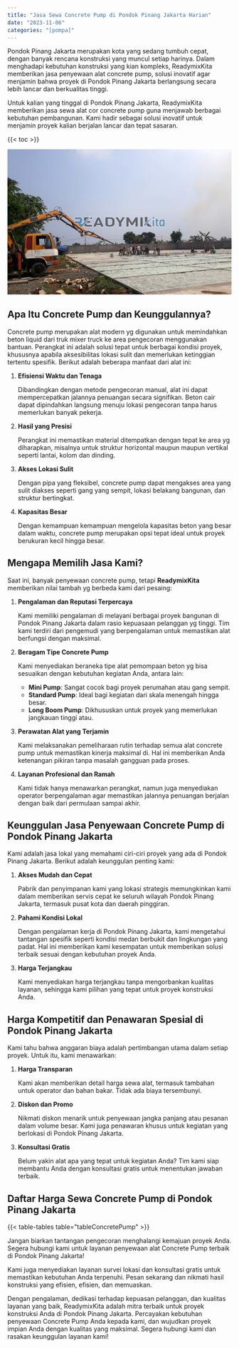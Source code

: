 ```yaml
---
title: "Jasa Sewa Concrete Pump di Pondok Pinang Jakarta Harian"
date: "2023-11-06"
categories: "[pompa]"
---
```


Pondok Pinang Jakarta merupakan kota yang sedang tumbuh cepat, dengan banyak rencana konstruksi yang muncul setiap harinya. Dalam menghadapi kebutuhan konstruksi yang kian kompleks, ReadymixKita memberikan jasa penyewaan alat concrete pump, solusi inovatif agar menjamin bahwa proyek di Pondok Pinang Jakarta berlangsung secara lebih lancar dan berkualitas tinggi.

Untuk kalian yang tinggal di Pondok Pinang Jakarta, ReadymixKita memberikan jasa sewa alat cor concrete pump guna menjawab berbagai kebutuhan pembangunan. Kami hadir sebagai solusi inovatif untuk menjamin proyek kalian berjalan lancar dan tepat sasaran.

{{< toc >}}

![Jasa Sewa Concrete Pump di Pondok Pinang Jakarta Harian](/images/pompa/sewa-pompa-09.jpg)

## Apa Itu Concrete Pump dan Keunggulannya?

Concrete pump merupakan alat modern yg digunakan untuk memindahkan beton liquid dari truk mixer truck ke area pengecoran menggunakan bantuan. Perangkat ini adalah solusi tepat untuk berbagai kondisi proyek, khususnya apabila aksesibilitas lokasi sulit dan memerlukan ketinggian tertentu spesifik. Berikut adalah beberapa manfaat dari alat ini:

1. **Efisiensi Waktu dan Tenaga**

   Dibandingkan dengan metode pengecoran manual, alat ini dapat mempercepatkan jalannya penuangan secara signifikan. Beton cair dapat dipindahkan langsung menuju lokasi pengecoran tanpa harus memerlukan banyak pekerja.

2. **Hasil yang Presisi**

   Perangkat ini memastikan material ditempatkan dengan tepat ke area yg diharapkan, misalnya untuk struktur horizontal maupun maupun vertikal seperti lantai, kolom dan dinding.

3. **Akses Lokasi Sulit**

   Dengan pipa yang fleksibel, concrete pump dapat mengakses area yang sulit diakses seperti gang yang sempit, lokasi belakang bangunan, dan struktur bertingkat.

4. **Kapasitas Besar**

   Dengan kemampuan kemampuan mengelola kapasitas beton yang besar dalam waktu, concrete pump merupakan opsi tepat ideal untuk proyek berukuran kecil hingga besar.

## Mengapa Memilih Jasa Kami?

Saat ini, banyak penyewaan concrete pump, tetapi **ReadymixKita** memberikan nilai tambah yg berbeda kami dari pesaing:

1. **Pengalaman dan Reputasi Terpercaya**

   Kami memiliki pengalaman di melayani berbagai proyek bangunan di Pondok Pinang Jakarta dalam rasio kepuasaan pelanggan yg tinggi. Tim kami terdiri dari pengemudi yang berpengalaman untuk memastikan alat berfungsi dengan maksimal.

2. **Beragam Tipe Concrete Pump**

   Kami menyediakan beraneka tipe alat pemompaan beton yg bisa sesuaikan dengan kebutuhan kegiatan Anda, antara lain:
   - **Mini Pump**: Sangat cocok bagi proyek perumahan atau gang sempit.
   - **Standard Pump**: Ideal bagi kegiatan dari skala menengah hingga besar.
   - **Long Boom Pump**: Dikhususkan untuk proyek yang memerlukan jangkauan tinggi atau.

3. **Perawatan Alat yang Terjamin**

   Kami melaksanakan pemeliharaan rutin terhadap semua alat concrete pump untuk memastikan kinerja maksimal di. Hal ini memberikan Anda ketenangan pikiran tanpa masalah gangguan pada proses.

4. **Layanan Profesional dan Ramah**

   Kami tidak hanya menawarkan perangkat, namun juga menyediakan operator berpengalaman agar memastikan jalannya penuangan berjalan dengan baik dari permulaan sampai akhir.

## Keunggulan Jasa Penyewaan Concrete Pump di Pondok Pinang Jakarta

Kami adalah jasa lokal yang memahami ciri-ciri proyek yang ada di Pondok Pinang Jakarta. Berikut adalah keunggulan penting kami:

1. **Akses Mudah dan Cepat**

   Pabrik dan penyimpanan kami yang lokasi strategis memungkinkan kami dalam memberikan servis cepat ke seluruh wilayah Pondok Pinang Jakarta, termasuk pusat kota dan daerah pinggiran.

2. **Pahami Kondisi Lokal**

   Dengan pengalaman kerja di Pondok Pinang Jakarta, kami mengetahui tantangan spesifik seperti kondisi medan berbukit dan lingkungan yang padat. Hal ini memberikan kami kesempatan untuk memberikan solusi terbaik sesuai dengan kebutuhan proyek Anda.

3. **Harga Terjangkau**

   Kami menyediakan harga terjangkau tanpa mengorbankan kualitas layanan, sehingga kami pilihan yang tepat untuk proyek konstruksi Anda.

## Harga Kompetitif dan Penawaran Spesial di Pondok Pinang Jakarta

Kami tahu bahwa anggaran biaya adalah pertimbangan utama dalam setiap proyek. Untuk itu, kami menawarkan:

1. **Harga Transparan**

   Kami akan memberikan detail harga sewa alat, termasuk tambahan untuk operator dan bahan bakar. Tidak ada biaya tersembunyi.

2. **Diskon dan Promo**

   Nikmati diskon menarik untuk penyewaan jangka panjang atau pesanan dalam volume besar. Kami juga penawaran khusus untuk kegiatan yang berlokasi di Pondok Pinang Jakarta.

3. **Konsultasi Gratis**

   Belum yakin alat apa yang tepat untuk kegiatan Anda? Tim kami siap membantu Anda dengan konsultasi gratis untuk menentukan jawaban terbaik.

## Daftar Harga Sewa Concrete Pump di Pondok Pinang Jakarta

{{< table-tables table="tableConcretePump" >}}

Jangan biarkan tantangan pengecoran menghalangi kemajuan proyek Anda. Segera hubungi kami untuk layanan penyewaan alat Concrete Pump terbaik di Pondok Pinang Jakarta!

Kami juga menyediakan layanan survei lokasi dan konsultasi gratis untuk memastikan kebutuhan Anda terpenuhi. Pesan sekarang dan nikmati hasil konstruksi yang efisien, efisien, dan memuaskan.

Dengan pengalaman, dedikasi terhadap kepuasan pelanggan, dan kualitas layanan yang baik, ReadymixKita adalah mitra terbaik untuk proyek konstruksi Anda di Pondok Pinang Jakarta. Percayakan kebutuhan penyewaan Concrete Pump Anda kepada kami, dan wujudkan proyek impian Anda dengan kualitas yang maksimal. Segera hubungi kami dan rasakan keunggulan layanan kami!